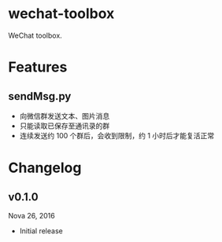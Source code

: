 # wechat-toolbox
WeChat toolbox.

# Features

## sendMsg.py
* 向微信群发送文本、图片消息
* 只能读取已保存至通讯录的群
* 连续发送约 100 个群后，会收到限制，约 1 小时后才能复活正常


# Changelog

v0.1.0
---
Nova 26, 2016

* Initial release
